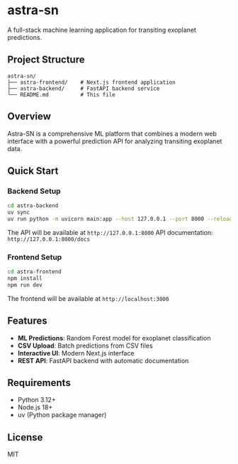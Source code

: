 # astra-sn

A full-stack machine learning application for transiting exoplanet predictions.

## Project Structure

```
astra-sn/
├── astra-frontend/    # Next.js frontend application
├── astra-backend/     # FastAPI backend service
└── README.md          # This file
```

## Overview

Astra-SN is a comprehensive ML platform that combines a modern web interface with a powerful prediction API for analyzing transiting exoplanet data.

## Quick Start

### Backend Setup

```bash
cd astra-backend
uv sync
uv run python -m uvicorn main:app --host 127.0.0.1 --port 8000 --reload
```

The API will be available at `http://127.0.0.1:8000`
API documentation: `http://127.0.0.1:8000/docs`

### Frontend Setup

```bash
cd astra-frontend
npm install
npm run dev
```

The frontend will be available at `http://localhost:3000`

## Features

- **ML Predictions**: Random Forest model for exoplanet classification
- **CSV Upload**: Batch predictions from CSV files
- **Interactive UI**: Modern Next.js interface
- **REST API**: FastAPI backend with automatic documentation

## Requirements

- Python 3.12+
- Node.js 18+
- uv (Python package manager)

## License

MIT
